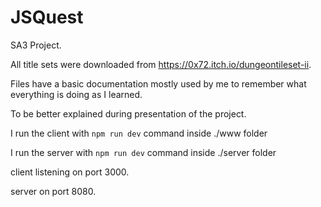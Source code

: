 # JSQuest
SA3 Project.

All title sets were downloaded from https://0x72.itch.io/dungeontileset-ii.

Files have a basic documentation mostly used by me to remember what everything is doing as I learned.

To be better explained during presentation of the project.

I run the client with ```npm run dev``` command inside ./www folder

I run the server with ```npm run dev``` command inside ./server folder

client listening on port 3000.

server on port 8080.
